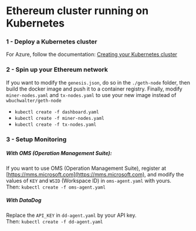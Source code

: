 # Ethereum cluster running on Kubernetes

### 1 - Deploy a Kubernetes cluster
For Azure, follow the documentation: [Creating your Kubernetes cluster](https://docs.microsoft.com/en-us/azure/container-service/container-service-kubernetes-walkthrough)

### 2 - Spin up your Ethereum network

If you want to modify the `genesis.json`, do so in the `./geth-node` folder, then build the docker image and push it to a container registry. Finally, modify `miner-nodes.yaml` and `tx-nodes.yaml` to use your new image instead of `wbuchwalter/geth-node`

* `kubectl create -f dashboard.yaml` 
* `kubectl create -f miner-nodes.yaml` 
* `kubectl create -f tx-nodes.yaml` 

### 3 - Setup Monitoring
##### With OMS (Operation Management Suite):
If you want to use OMS (Operation Management Suite), register at [https://mms.microsoft.com](https://mms.microsoft.com), and modify the values of `KEY` and `WSID` (Workspace ID) in `oms-agent.yaml` with yours.  
Then: `kubectl create -f oms-agent.yaml`

##### With DataDog
Replace the `API_KEY` in `dd-agent.yaml` by your API key.  
Then: `kubectl create -f dd-agent.yaml` 

